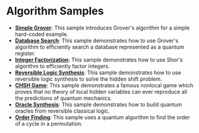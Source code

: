 # Algorithm Samples #

- **[Simple Grover](./simple-grover)**:
  This sample introduces Grover's algorithm for a simple hard-coded example. 
- **[Database Search](./database-search/)**:
  This sample demonstrates how to use Grover's algorithm to efficiently search a database represented as a quantum register.
- **[Integer Factorization](./integer-factorization/)**:
  This sample demonstrates how to use Shor's algorithm to efficiently factor integers.
- **[Reversible Logic Synthesis](./reversible-logic-synthesis/)**:
  This sample demonstrates how to use reversible logic synthesis to solve the hidden shift problem.
- **[CHSH Game](./chsh-game/)**:
  This sample demonstrates a famous nonlocal game which proves that no theory of local hidden variables can ever reproduce all the predictions of quantum mechanics.
- **[Oracle Synthesis](./oracle-synthesis)**:
  This sample demonstrates how to build quantum oracles from reversible classical logic.
- **[Order Finding](./order-finding)**:
  This sample uses a quantum algorithm to find the order of a cycle in a permutation.
